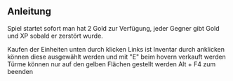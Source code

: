 ## Anleitung
Spiel startet sofort man hat 2 Gold zur Verfügung, jeder Gegner gibt Gold und XP sobald er zerstört wurde.

Kaufen der Einheiten unten durch klicken
Links ist Inventar durch anklicken können diese ausgewählt werden und mit "E" beim hovern verkauft werden
Türme können nur auf den gelben Flächen gestellt werden
Alt + F4 zum beenden